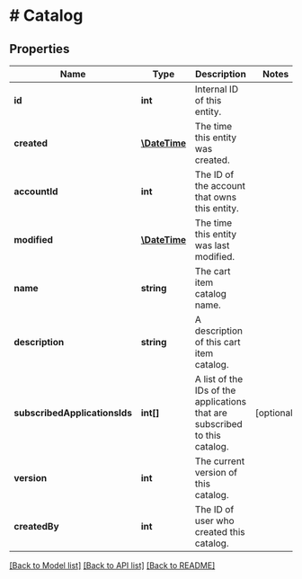 # # Catalog

## Properties

Name | Type | Description | Notes
------------ | ------------- | ------------- | -------------
**id** | **int** | Internal ID of this entity. | 
**created** | [**\DateTime**](\DateTime.md) | The time this entity was created. | 
**accountId** | **int** | The ID of the account that owns this entity. | 
**modified** | [**\DateTime**](\DateTime.md) | The time this entity was last modified. | 
**name** | **string** | The cart item catalog name. | 
**description** | **string** | A description of this cart item catalog. | 
**subscribedApplicationsIds** | **int[]** | A list of the IDs of the applications that are subscribed to this catalog. | [optional] 
**version** | **int** | The current version of this catalog. | 
**createdBy** | **int** | The ID of user who created this catalog. | 

[[Back to Model list]](../../README.md#documentation-for-models) [[Back to API list]](../../README.md#documentation-for-api-endpoints) [[Back to README]](../../README.md)



